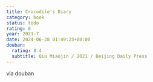 ```yaml
---
title: Crocodile's Diary
category: book
status: todo
rating: 0
year: 2021-7
date: 2024-06-28 01:49:23+08:00
douban:
  rating: 8.4
  subtitle: Qiu Miaojin / 2021 / Beijing Daily Press
---
```


via douban
